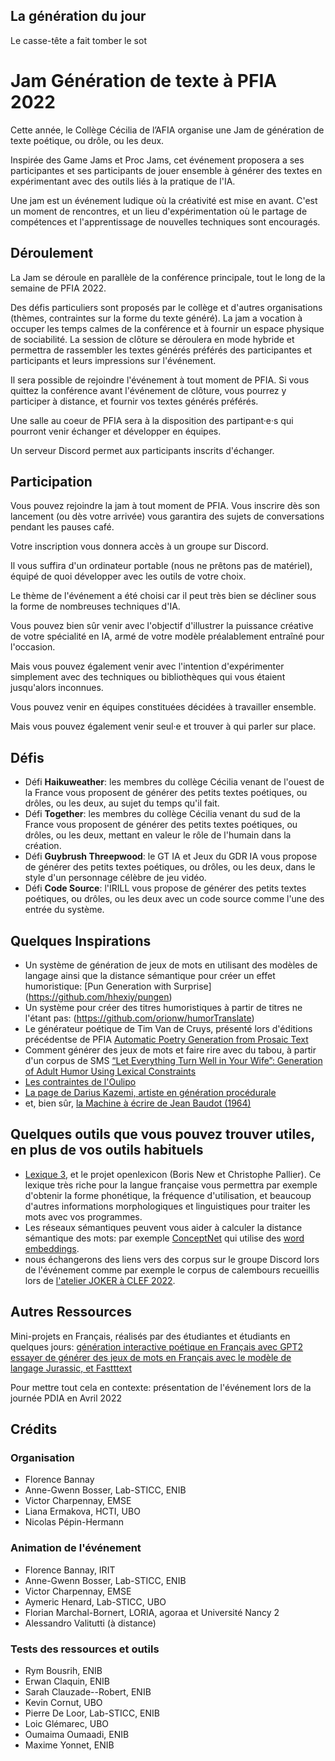## La génération du jour
Le casse-tête a fait tomber le sot

# Jam Génération de texte à PFIA 2022

Cette année, le Collège Cécilia de l’AFIA organise une Jam de génération de texte poétique, ou drôle, ou les deux.

Inspirée des Game Jams et Proc Jams, cet événement proposera a ses participantes et ses participants de jouer ensemble à générer des textes en expérimentant avec des outils liés à la pratique de l'IA.

Une jam est un événement ludique où la créativité est mise en avant. C'est un moment de rencontres, et un lieu d'expérimentation où le partage de compétences et l'apprentissage de nouvelles techniques sont encouragés.

## Déroulement
La Jam se déroule en parallèle de la conférence principale, tout le long de la semaine de PFIA 2022. 

Des défis particuliers sont proposés par le collège et d'autres organisations (thèmes, contraintes sur la forme du texte généré). La jam a vocation à occuper les temps calmes de la conférence et à fournir un espace physique de sociabilité. La session de clôture se déroulera en mode hybride et permettra de rassembler les textes générés préférés des participantes et participants et leurs impressions sur l'événement. 

Il sera possible de rejoindre l'événement à tout moment de PFIA. Si vous quittez la conférence avant l'événement de clôture, vous pourrez y participer à distance, et fournir vos textes générés préférés.

Une salle au coeur de PFIA sera à la disposition des partipant·e·s qui pourront venir échanger et développer en équipes. 

Un serveur Discord permet aux participants inscrits d'échanger.

## Participation
Vous pouvez rejoindre la jam à tout moment de PFIA. Vous inscrire dès son lancement (ou dès votre arrivée) vous garantira des sujets de conversations pendant les pauses café.

Votre inscription vous donnera accès à un groupe sur Discord.

Il vous suffira d'un ordinateur portable (nous ne prêtons pas de matériel), équipé de quoi développer avec les outils de votre choix.

Le thème de l'événement a été choisi car il peut très bien se décliner sous la forme de nombreuses techniques d'IA.

Vous pouvez bien sûr venir avec l'objectif d'illustrer la puissance créative de votre spécialité en IA, armé de votre modèle préalablement entraîné pour l'occasion. 

Mais vous pouvez également venir avec l'intention d'expérimenter simplement avec des techniques ou bibliothèques qui vous étaient jusqu'alors inconnues. 

Vous pouvez venir en équipes constituées décidées à travailler ensemble. 

Mais vous pouvez également venir seul·e et trouver à qui parler sur place.

## Défis
- Défi **Haikuweather**: les membres du collège Cécilia venant de l'ouest de la France vous proposent de générer des petits textes poétiques, ou drôles, ou les deux, au sujet du temps qu'il fait.
- Défi **Together**: les membres du collège Cécilia venant du sud de la France vous proposent de générer des petits textes poétiques, ou drôles, ou les deux, mettant en valeur le rôle de l'humain dans la création.
- Défi **Guybrush Threepwood**: le GT IA et Jeux du GDR IA vous propose de générer des petits textes poétiques, ou drôles, ou les deux, dans le style d'un personnage célèbre de jeu vidéo.
- Défi **Code Source**: l'IRILL vous  propose de générer des petits textes poétiques, ou drôles, ou les deux avec un code source comme l'une des entrée du système.

## Quelques Inspirations
- Un système de génération de jeux de mots en utilisant des modèles de langage ainsi que la distance sémantique pour créer un effet humoristique: [Pun Generation with Surprise] (https://github.com/hhexiy/pungen)
- Un système pour créer des titres humoristiques à partir de titres ne l'étant pas: (https://github.com/orionw/humorTranslate)
- Le générateur poétique de Tim Van de Cruys, présenté lors d'éditions précédentse de PFIA [Automatic Poetry Generation from Prosaic Text](https://github.com/timvdc/poetry)
- Comment générer des jeux de mots et faire rire avec du tabou, à partir d'un corpus de SMS [“Let Everything Turn Well in Your Wife”: Generation of Adult Humor Using Lexical Constraints](https://aclanthology.org/P13-2044/)
- [Les contraintes de l'Oulipo](https://www.oulipo.net/fr/contraintes)
- [La page de Darius Kazemi, artiste en génération procédurale](https://tinysubversions.com/)
- et, bien sûr, [la Machine à écrire de Jean Baudot (1964)](https://archive.org/details/xfoml0001/page/n13/mode/2up)


## Quelques outils que vous pouvez trouver utiles, en plus de vos outils habituels
- [Lexique 3](http://www.lexique.org/), et le projet openlexicon (Boris New et Christophe Pallier). Ce lexique très riche pour la langue française vous permettra par exemple d'obtenir la forme phonétique, la fréquence d'utilisation, et beaucoup d'autres informations morphologiques et linguistiques pour traiter les mots avec vos programmes.
- Les réseaux sémantiques peuvent vous aider à calculer la distance sémantique des mots: par exemple [ConceptNet](https://conceptnet.io/) qui utilise des [word embeddings](https://github.com/commonsense/conceptnet-numberbatch).
- nous échangerons des liens vers des corpus sur le groupe Discord lors de l'événement comme par exemple le corpus de calembours recueillis lors de [l'atelier JOKER à CLEF 2022](https://www.joker-project.com/clef-2022/EN/project.html).

## Autres Ressources
Mini-projets en Français, réalisés par des étudiantes et étudiants en quelques jours:
[génération interactive poétique en Français avec GPT2](https://git.enib.fr/deloor/poesygeneration/-/tree/pytorch)
[essayer de générer des jeux de mots en Français avec le modèle de langage Jurassic, et Fastttext](https://gitlab.com/loicgle/computational-humor-pun-generation)

Pour mettre tout cela en contexte: présentation de l'événement lors de la journée PDIA en Avril 2022

## Crédits

### Organisation
- Florence Bannay
- Anne-Gwenn Bosser, Lab-STICC, ENIB
- Victor Charpennay, EMSE
- Liana Ermakova, HCTI, UBO
- Nicolas Pépin-Hermann
### Animation de l'événement
- Florence Bannay, IRIT
- Anne-Gwenn Bosser, Lab-STICC, ENIB
- Victor Charpennay, EMSE
- Aymeric Henard, Lab-STICC, UBO
- Florian Marchal-Bornert, LORIA, agoraa et Université Nancy 2
- Alessandro Valitutti (à distance)
### Tests des ressources et outils
- Rym Bousrih, ENIB
- Erwan Claquin, ENIB
- Sarah Clauzade--Robert, ENIB
- Kevin Cornut, UBO
- Pierre De Loor, Lab-STICC, ENIB
- Loic Glémarec, UBO
- Oumaima Oumaadi, ENIB
- Maxime Yonnet, ENIB


